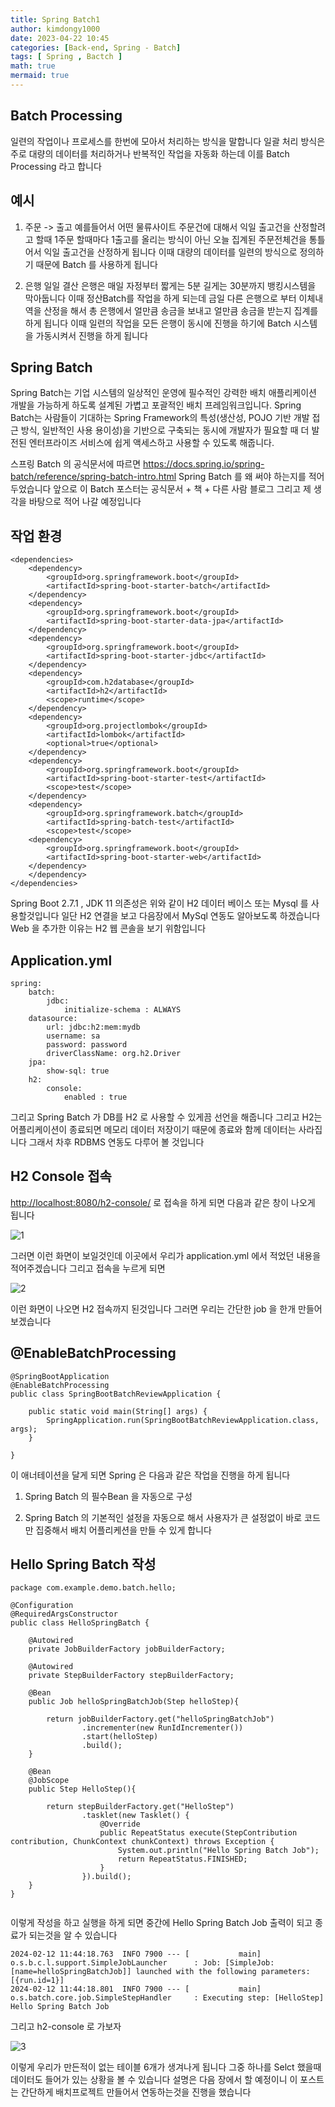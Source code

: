 ```yaml
---
title: Spring Batch1
author: kimdongy1000
date: 2023-04-22 10:45
categories: [Back-end, Spring - Batch]
tags: [ Spring , Bactch ]
math: true
mermaid: true
---
```


## Batch Processing
일련의 작업이나 프로세스를 한번에 모아서 처리하는 방식을 말합니다 일괄 처리 방식은 주로 대량의 데이터를 처리하거나 반복적인 작업을 자동화 하는데 이를 Batch Processing 라고 합니다 

## 예시 
1. 주문 -> 출고 
    예를들어서 어떤 물류사이트 주문건에 대해서 익일 출고건을 산정할려고 할때 1주문 할때마다 1출고를 올리는 방식이 아닌 오늘 집계된 주문전체건을 통틀어서 익일 출고건을 산정하게 됩니다 
    이때 대량의 데이터를 일련의 방식으로 정의하기 때문에 Batch 를 사용하게 됩니다 

2. 은행 일일 결산 
    은행은 매일 자정부터 짧게는 5분 길게는 30분까지 뱅킹시스템을 막아둡니다 이때 정산Batch를 작업을 하게 되는데 금일 다른 은행으로 부터 이체내역을 산정을 해서 총 은행에서 얼만큼 송금을 보내고 얼만큼 송금을 받는지 집계를 하게 됩니다 이때 일련의 작업을 모든 은행이 동시에 진행을 하기에 Batch 시스템을 가동시켜서 진행을 하게 됩니다 


## Spring Batch
Spring Batch는 기업 시스템의 일상적인 운영에 필수적인 강력한 배치 애플리케이션 개발을 가능하게 하도록 설계된 가볍고 포괄적인 배치 프레임워크입니다. Spring Batch는 사람들이 기대하는 Spring Framework의 특성(생산성, POJO 기반 개발 접근 방식, 일반적인 사용 용이성)을 기반으로 구축되는 동시에 개발자가 필요할 때 더 발전된 엔터프라이즈 서비스에 쉽게 액세스하고 사용할 수 있도록 해줍니다. 

스프링 Batch 의 공식문서에 따르면 <https://docs.spring.io/spring-batch/reference/spring-batch-intro.html> Spring Batch 를 왜 써야 하는지를 적어두었습니다 
앞으로 이 Batch 포스터는 공식문서 +  책 + 다른 사람 블로그 그리고 제 생각을 바탕으로 적어 나갈 예정입니다 

## 작업 환경
```
<dependencies>
    <dependency>
        <groupId>org.springframework.boot</groupId>
        <artifactId>spring-boot-starter-batch</artifactId>
    </dependency>
    <dependency>
        <groupId>org.springframework.boot</groupId>
        <artifactId>spring-boot-starter-data-jpa</artifactId>
    </dependency>
    <dependency>
        <groupId>org.springframework.boot</groupId>
        <artifactId>spring-boot-starter-jdbc</artifactId>
    </dependency>
    <dependency>
        <groupId>com.h2database</groupId>
        <artifactId>h2</artifactId>
        <scope>runtime</scope>
    </dependency>
    <dependency>
        <groupId>org.projectlombok</groupId>
        <artifactId>lombok</artifactId>
        <optional>true</optional>
    </dependency>
    <dependency>
        <groupId>org.springframework.boot</groupId>
        <artifactId>spring-boot-starter-test</artifactId>
        <scope>test</scope>
    </dependency>
    <dependency>
        <groupId>org.springframework.batch</groupId>
        <artifactId>spring-batch-test</artifactId>
        <scope>test</scope>      
    <dependency>
        <groupId>org.springframework.boot</groupId>
        <artifactId>spring-boot-starter-web</artifactId>
    </dependency>
    </dependency>
</dependencies>

```
Spring Boot 2.7.1 , JDK 11 의존성은 위와 같이 H2 데이터 베이스 또는 Mysql 를 사용할것입니다 일단 H2 연결을 보고 다음장에서 MySql 연동도 알아보도록 하겠습니다 
Web 을 추가한 이유는 H2 웹 콘솔을 보기 위함입니다 

## Application.yml

```
spring:
    batch:
        jdbc:
            initialize-schema : ALWAYS
    datasource:
        url: jdbc:h2:mem:mydb
        username: sa
        password: password
        driverClassName: org.h2.Driver
    jpa:
        show-sql: true
    h2:
        console:
            enabled : true

```
그리고 Spring Batch 가 DB를 H2 로 사용할 수 있게끔 선언을 해줍니다 그리고 H2는 어플리케이션이 종료되면 메모리 데이터 저장이기 때문에 종료와 함께 데이터는 사라집니다 
그래서 차후 RDBMS 연동도 다루어 볼 것입니다 

## H2 Console 접속

<http://localhost:8080/h2-console/> 로 접속을 하게 되면 다음과 같은 창이 나오게 됩니다 

![1](https://github.com/time-kimdongy1000/ImageStore/assets/58513678/ea47f1d5-9ce7-4bc6-9076-4337e40e59a3)

그러면 이런 화면이 보일것인데 이곳에서 우리가 application.yml 에서 적었던 내용을 적어주겠습니다 그리고 접속을 누르게 되면 

![2](https://github.com/time-kimdongy1000/ImageStore/assets/58513678/2a58d9c5-99ae-4d05-b47d-588aaf591956)

이런 화면이 나오면 H2 접속까지 된것입니다 그러면 우리는 간단한 job 을 한개 만들어보겠습니다 

## @EnableBatchProcessing

```
@SpringBootApplication
@EnableBatchProcessing
public class SpringBootBatchReviewApplication {

	public static void main(String[] args) {
		SpringApplication.run(SpringBootBatchReviewApplication.class, args);
	}

}

```
이 애너테이션을 달게 되면 Spring 은 다음과 같은 작업을 진행을 하게 됩니다 

1. Spring Batch 의 필수Bean 을 자동으로 구성

2. Spring Batch 의 기본적인 설정을 자동으로 해서 사용자가 큰 설정없이 바로 코드만 집중해서 배치 어플리케션을 만들 수 있게 합니다 

## Hello Spring Batch 작성 

```
package com.example.demo.batch.hello;

@Configuration
@RequiredArgsConstructor
public class HelloSpringBatch {

    @Autowired
    private JobBuilderFactory jobBuilderFactory;

    @Autowired
    private StepBuilderFactory stepBuilderFactory;

    @Bean
    public Job helloSpringBatchJob(Step helloStep){

        return jobBuilderFactory.get("helloSpringBatchJob")
                .incrementer(new RunIdIncrementer())
                .start(helloStep)
                .build();
    }

    @Bean
    @JobScope
    public Step HelloStep(){

        return stepBuilderFactory.get("HelloStep")
                .tasklet(new Tasklet() {
                    @Override
                    public RepeatStatus execute(StepContribution contribution, ChunkContext chunkContext) throws Exception {
                        System.out.println("Hello Spring Batch Job");
                        return RepeatStatus.FINISHED;
                    }
                }).build();
    }
}


```
이렇게 작성을 하고 실행을 하게 되면 중간에 Hello Spring Batch Job 출력이 되고 종료가 되는것을 알 수 있습니다 

```
2024-02-12 11:44:18.763  INFO 7900 --- [           main] o.s.b.c.l.support.SimpleJobLauncher      : Job: [SimpleJob: [name=helloSpringBatchJob]] launched with the following parameters: [{run.id=1}]
2024-02-12 11:44:18.801  INFO 7900 --- [           main] o.s.batch.core.job.SimpleStepHandler     : Executing step: [HelloStep]
Hello Spring Batch Job

```

그리고 h2-console 로 가보자 

![3](https://github.com/time-kimdongy1000/ImageStore/assets/58513678/877ea51c-1388-4d18-8bdd-b636810f78bc)

이렇게 우리가 만든적이 없는 테이블 6개가 생겨나게 됩니다 그중 하나를 Selct 했을때 데이터도 들어가 있는 상황을 볼 수 있습니다 설명은 다음 장에서 할 예정이니 이 포스트는 
간단하게 배치프로젝트 만들어서 연동하는것을 진행을 했습니다